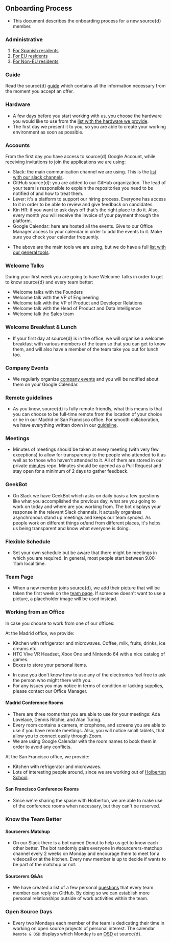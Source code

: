 ## Onboarding Process

- This document describes the onboarding process for a new source{d} member.

### Administrative

1. [For Spanish residents](spanish_residents.md)
2. [For EU residents](eu_residents.md)
3. [For Non-EU residents](Non-EU_residents.md)

### Guide 

Read the source{d} [guide](https://github.com/src-d/guide) which contains all the information necessary from the moment you accept an offer. 

### Hardware

- A few days before you start working with us, you choose the hardware you would like to use from the [list with the hardware we provide](https://github.com/src-d/guide/blob/master/general/available_hardware.md). 
- The first day we present it to you, so you are able to create your working environment as soon as possible.

### Accounts

From the first day you have access to source{d} Google Account, while receiving invitations to join the applications we are using:

* Slack: the main communication channel we are using. This is the [list with our slack channels](https://github.com/src-d/guide/blob/master/communication/slack_channels.md). 
* GitHub source{d}: you are added to our GitHub organization. The lead of your team is responsible to explain the repositories you need to be notified of and how to treat them.
* Lever: it's a platform to support our hiring process. Everyone has access to it in order to be able to review and give feedback on candidates. 
* Kin HR: if you want to ask days off that's the right place to do it. Also, every month you will receive the invoice of your payment through the platform. 
* Google Calendar: here are hosted all the events. Give to our Office Manager access to your calendar in order to add the events to it. Make sure you check your calendar frequently. 

- The above are the main tools we are using, but we do have a full [list with our general tools](https://github.com/src-d/guide/blob/master/general/tools.md).

### Welcome Talks

During your first week you are going to have Welcome Talks in order to get to know source{d} and every team better:

* Welcome talks with the Founders
* Welcome talk with the VP of Engineering
* Welcome talk with the VP of Product and Developer Relations
* Welcome talk with the Head of Product and Data Intelligence
* Welcome talk the Sales team

### Welcome Breakfast & Lunch

- If your first day at source{d} is in the office, we will organise a welcome breakfast with various members of the team so that you can get to know them, and will also have a member of the team take you out for lunch too.

### Company Events

- We regularly organize [company events](https://github.com/src-d/guide/blob/master/office/company_events.md) and you will be notified about them on your Google Calendar. 

### Remote guidelines

- As you know, source{d} is fully remote friendly, what this means is that you can choose to be full-time remote from the location of your choice or be in our Madrid or San Francisco office. For smooth collaboration, we have everything written down in our [guideline](https://github.com/src-d/guide/blob/master/remote/remote_guidelines.md).

### Meetings

- Minutes of meetings should be taken at every meeting (with very few exceptions) to allow for transparency to the people who attended to it as well as to those who haven't attended to it. All of them are stored in our private [minutes](https://github.com/src-d/minutes) repo. Minutes should be opened as a Pull Request and stay open for a minimum of 2 days to gather feedback.

### GeekBot

- On Slack we have GeekBot which asks on daily basis a few questions like what you accomplished the previous day, what are you going to work on today and where are you working from. The bot displays your response in the relevant Slack channels. It actually organises asynchronous stand up meetings and keeps our team synced. As people work on different things or/and from different places, it's helps us being transparent and know what everyone is doing. 

### Flexible Schedule

- Set your own schedule but be aware that there might be meetings in which you are required. In general, most people start between 9.00-11am local time.

### Team Page

- When a new member joins source{d}, we add their picture that will be taken the first week on the [team page](https://sourced.tech/team/). If someone doesn't want to use a picture, a placeholder image will be used instead.

### Working from an Office

In case you choose to work from one of our offices:

At the Madrid office, we provide:

* Kitchen with refrigerator and microwaves. Coffee, milk, fruits, drinks, ice creams etc.
* HTC Vive VR Headset, Xbox One and Nintendo 64 with a nice catalog of games. 
* Boxes to store your personal items.

- In case you don't know how to use any of the electronics feel free to ask the person who might there with you. 
- For any issues you may notice in terms of condition or lacking supplies, please contact our Office Manager.

#### Madrid Conference Rooms

- There are three rooms that you are able to use for your meetings: Ada Lovelace, Dennis Ritchie, and Alan Turing. 
- Every room contains a camera, microphone, and screens you are able to use if you have remote meetings. Also, you will notice small tablets, that allow you to connect easily through Zoom. 
- We are using Google Calendar with the room names to book them in order to avoid any conflicts. 

At the San Francisco office, we provide:

* Kitchen with refrigerator and microwaves.
* Lots of interesting people around, since we are working out of [Holberton School](https://www.holbertonschool.com/).

#### San Francisco Conference Rooms

- Since we're sharing the space with Holberton, we are able to make use of the conference rooms when necessary, but they can't be reserved.

### Know the Team Better

#### Sourcerers Matchup 

- On our Slack there is a bot named Donut to help us get to know each other better. The bot randomly pairs everyone in #sourcerers-matchup channel every 2 weeks on Monday and encourage them to meet for a videocall or at the kitchen. Every new member is up to decide if wants to be part of the matchup or not.

#### Sourcerers Q&As

- We have created a list of a few personal [questions](https://github.com/src-d/guide/tree/master/talent/sourcerers#questions-to-learn-sourcerers-better) that every team member can reply on GitHub. By doing so we can establish more personal relationships outside of work activities within the team.

### Open Source Days

- Every two Mondays each member of the team is dedicating their time in working on open source projects of personal interest. The calendar ```Remote & OSD``` displays which Monday is an [OSD](../open_source_days.md) at source{d}.
